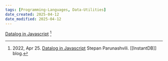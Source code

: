 ```yaml
---
tags: [Programming-Languages, Data-Utilities]
date_created: 2025-04-12
date_modified: 2025-04-12
---
```


[Datalog in Javascript](https://www.instantdb.com/essays/datalogjs) [^1]

[^1]: 2022, Apr 25. [Datalog in Javascript](https://www.instantdb.com/essays/datalogjs) Stepan Parunashvili. [[InstantDB]] blog. 
